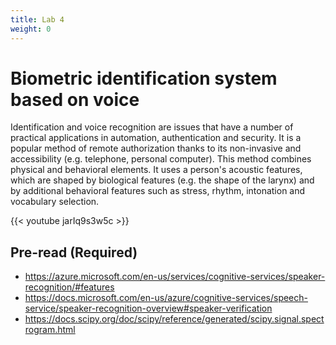 ```yaml
---
title: Lab 4
weight: 0
---
```


# Biometric identification system based on voice

Identification and voice recognition are issues that have a number of practical applications in automation, authentication and security. It is a popular method of remote authorization thanks to its non-invasive and accessibility (e.g. telephone, personal computer). This method combines physical and behavioral elements. It uses a person's acoustic features, which are shaped by biological features (e.g. the shape of the larynx) and by additional behavioral features such as stress, rhythm, intonation and vocabulary selection.

{{< youtube jarIq9s3w5c >}}

## Pre-read (Required)

- https://azure.microsoft.com/en-us/services/cognitive-services/speaker-recognition/#features
- https://docs.microsoft.com/en-us/azure/cognitive-services/speech-service/speaker-recognition-overview#speaker-verification
- https://docs.scipy.org/doc/scipy/reference/generated/scipy.signal.spectrogram.html
